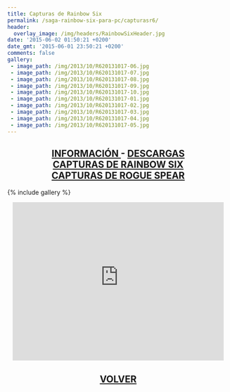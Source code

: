 ```yaml
---
title: Capturas de Rainbow Six
permalink: /saga-rainbow-six-para-pc/capturasr6/
header:
  overlay_image: /img/headers/RainbowSixHeader.jpg
date: '2015-06-02 01:50:21 +0200'
date_gmt: '2015-06-01 23:50:21 +0200'
comments: false
gallery:
 - image_path: /img/2013/10/R620131017-06.jpg
 - image_path: /img/2013/10/R620131017-07.jpg
 - image_path: /img/2013/10/R620131017-08.jpg
 - image_path: /img/2013/10/R620131017-09.jpg
 - image_path: /img/2013/10/R620131017-10.jpg
 - image_path: /img/2013/10/R620131017-01.jpg
 - image_path: /img/2013/10/R620131017-02.jpg
 - image_path: /img/2013/10/R620131017-03.jpg
 - image_path: /img/2013/10/R620131017-04.jpg
 - image_path: /img/2013/10/R620131017-05.jpg
---
```

<h2 style="text-align: center;"><strong><a href="/saga-rainbow-six-para-pc/informacion/">INFORMACIÓN </a>- <a href="/saga-rainbow-six-para-pc/descargar/">DESCARGAS</a><br>
<a href="/saga-rainbow-six-para-pc/capturasr6/">CAPTURAS DE RAINBOW SIX</a><br>
<a href="/saga-rainbow-six-para-pc/capturasrogue/">CAPTURAS DE ROGUE SPEAR</a></strong></h2>

{% include gallery %}

<p style="text-align: center;"><iframe src="https://www.youtube-nocookie.com/embed/tByfu3q1QMc?rel=0" width="480" height="360" frameborder="0" allowfullscreen="allowfullscreen"></iframe></p>

<h2 style="text-align: center;"><a href="/saga-rainbow-six-para-pc/"><strong>VOLVER</strong></a></h2>
<br>
<br>
<br>


